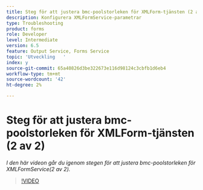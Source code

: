 ```yaml
---
title: Steg för att justera bmc-poolstorleken för XMLForm-tjänsten (2 av 2)
description: Konfigurera XMLFormService-parametrar
type: Troubleshooting
product: forms
role: Developer
level: Intermediate
version: 6.5
feature: Output Service, Forms Service
topic: 'Utveckling   '
index: y
source-git-commit: 65a40826d3be322673e116d98124c3cbfb1d6eb4
workflow-type: tm+mt
source-wordcount: '42'
ht-degree: 2%

---
```



# Steg för att justera bmc-poolstorleken för XMLForm-tjänsten (2 av 2)

*I den här videon går du igenom stegen för att justera bmc-poolstorleken för XMLFormService(2 av 2).*

>[!VIDEO](https://video.tv.adobe.com/v/335553?quality=9&learn=on)
